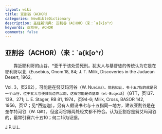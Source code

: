 ```yaml
---
layout: wiki
title: 亚割谷（ACHOR）
categories: NewBibleDictionary
description: 圣经新词典: 亚割谷（ACHOR）（来：`a{k[o^r）
keywords: 亚割谷, ACHOR
comments: false
---
```


## 亚割谷（ACHOR）（来：`a{k[o^r）

　　靠近耶利哥的山谷，*亚干于该处受死刑。犹太人与基督徒的传统认为它是在耶利哥以北（Eusebius, Onom.18, 84; J. T. Milik, Discoveries in the Judaean Desert, 1962,

Vol. 3，页262），可能是在努艾玛河谷（W. Nu`eima）。倘若如此，书十五7指的就是另一个山谷，位于犹大与便雅悯边界以南，这很可能是伯基亚（el-Buqei`a）（GTT，页137、139、271; L. E. Stager, RB 81, 1974，页94-6; Milik, Cross, BASOR 142, 1956，页17；见*西迦迦）。另有人假设书七与十五指同一地方，建议亚割谷是在奎尔特河谷（W. Qilt），但这河谷跟两处经文都不符合。认为亚割谷是努艾玛河谷的，最常引赛六十五10；何二15为证据。

J.P.U.L.








